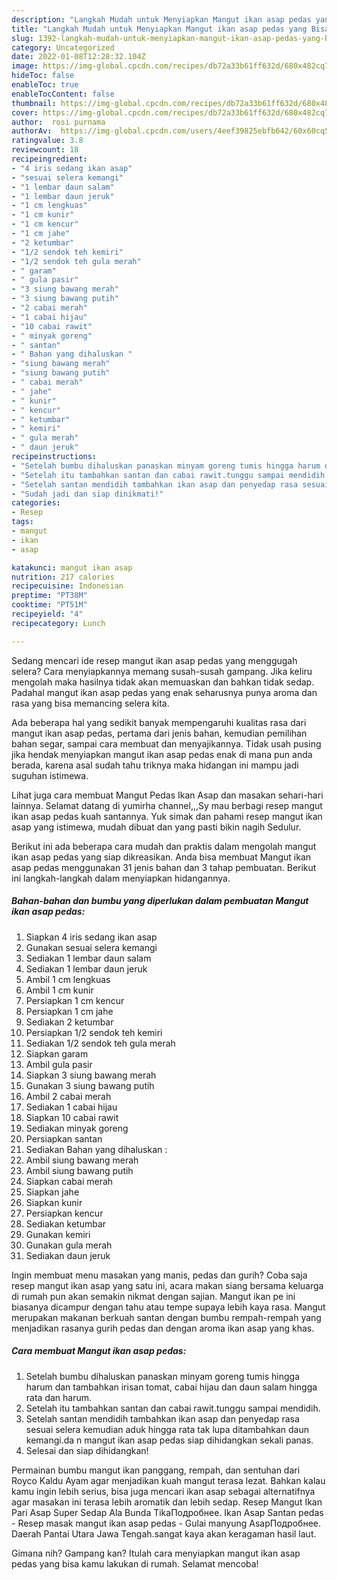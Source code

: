 ```yaml
---
description: "Langkah Mudah untuk Menyiapkan Mangut ikan asap pedas yang Bisa Manjain Lidah"
title: "Langkah Mudah untuk Menyiapkan Mangut ikan asap pedas yang Bisa Manjain Lidah"
slug: 1392-langkah-mudah-untuk-menyiapkan-mangut-ikan-asap-pedas-yang-bisa-manjain-lidah
category: Uncategorized
date: 2022-01-08T12:28:32.104Z
image: https://img-global.cpcdn.com/recipes/db72a33b61ff632d/680x482cq70/mangut-ikan-asap-pedas-foto-resep-utama.jpg
hideToc: false
enableToc: true
enableTocContent: false
thumbnail: https://img-global.cpcdn.com/recipes/db72a33b61ff632d/680x482cq70/mangut-ikan-asap-pedas-foto-resep-utama.jpg
cover: https://img-global.cpcdn.com/recipes/db72a33b61ff632d/680x482cq70/mangut-ikan-asap-pedas-foto-resep-utama.jpg
author:  rosi purnama
authorAv:  https://img-global.cpcdn.com/users/4eef39825ebfb642/60x60cq50/avatar.jpg
ratingvalue: 3.8
reviewcount: 18
recipeingredient:
- "4 iris sedang ikan asap"
- "sesuai selera kemangi"
- "1 lembar daun salam"
- "1 lembar daun jeruk"
- "1 cm lengkuas"
- "1 cm kunir"
- "1 cm kencur"
- "1 cm jahe"
- "2 ketumbar"
- "1/2 sendok teh kemiri"
- "1/2 sendok teh gula merah"
- " garam"
- " gula pasir"
- "3 siung bawang merah"
- "3 siung bawang putih"
- "2 cabai merah"
- "1 cabai hijau"
- "10 cabai rawit"
- " minyak goreng"
- " santan"
- " Bahan yang dihaluskan "
- "siung bawang merah"
- "siung bawang putih"
- " cabai merah"
- " jahe"
- " kunir"
- " kencur"
- " ketumbar"
- " kemiri"
- " gula merah"
- " daun jeruk"
recipeinstructions:
- "Setelah bumbu dihaluskan panaskan minyam goreng tumis hingga harum dan tambahkan irisan tomat, cabai hijau dan daun salam hingga rata dan harum."
- "Setelah itu tambahkan santan dan cabai rawit.tunggu sampai mendidih."
- "Setelah santan mendidih tambahkan ikan asap dan penyedap rasa sesuai selera kemudian aduk hingga rata tak lupa ditambahkan daun kemangi.da n mangut ikan asap pedas siap dihidangkan sekali panas."
- "Sudah jadi dan siap dinikmati!"
categories:
- Resep
tags:
- mangut
- ikan
- asap

katakunci: mangut ikan asap 
nutrition: 217 calories
recipecuisine: Indonesian
preptime: "PT38M"
cooktime: "PT51M"
recipeyield: "4"
recipecategory: Lunch

---
```



Sedang mencari ide resep mangut ikan asap pedas yang menggugah selera? Cara menyiapkannya memang susah-susah gampang. Jika keliru mengolah maka hasilnya tidak akan memuaskan dan bahkan tidak sedap. Padahal mangut ikan asap pedas yang enak seharusnya punya aroma dan rasa yang bisa memancing selera kita.


Ada beberapa hal yang sedikit banyak mempengaruhi kualitas rasa dari mangut ikan asap pedas, pertama dari jenis bahan, kemudian pemilihan bahan segar, sampai cara membuat dan menyajikannya. Tidak usah pusing jika hendak menyiapkan mangut ikan asap pedas enak di mana pun anda berada, karena asal sudah tahu triknya maka hidangan ini mampu jadi suguhan istimewa.

Lihat juga cara membuat Mangut Pedas Ikan Asap dan masakan sehari-hari lainnya. Selamat datang di yumirha channel,,,Sy mau berbagi resep mangut ikan asap pedas kuah santannya. Yuk simak dan pahami resep mangut ikan asap yang istimewa, mudah dibuat dan yang pasti bikin nagih Sedulur.


Berikut ini ada beberapa cara mudah dan praktis dalam mengolah mangut ikan asap pedas yang siap dikreasikan. Anda bisa membuat Mangut ikan asap pedas menggunakan 31 jenis bahan dan 3 tahap pembuatan. Berikut ini langkah-langkah dalam menyiapkan hidangannya.

<!--inarticleads1-->

##### Bahan-bahan dan bumbu yang diperlukan dalam pembuatan Mangut ikan asap pedas:

1. Siapkan 4 iris sedang ikan asap
1. Gunakan sesuai selera kemangi
1. Sediakan 1 lembar daun salam
1. Sediakan 1 lembar daun jeruk
1. Ambil 1 cm lengkuas
1. Ambil 1 cm kunir
1. Persiapkan 1 cm kencur
1. Persiapkan 1 cm jahe
1. Sediakan 2 ketumbar
1. Persiapkan 1/2 sendok teh kemiri
1. Sediakan 1/2 sendok teh gula merah
1. Siapkan  garam
1. Ambil  gula pasir
1. Siapkan 3 siung bawang merah
1. Gunakan 3 siung bawang putih
1. Ambil 2 cabai merah
1. Sediakan 1 cabai hijau
1. Siapkan 10 cabai rawit
1. Sediakan  minyak goreng
1. Persiapkan  santan
1. Sediakan  Bahan yang dihaluskan :
1. Ambil siung bawang merah
1. Ambil siung bawang putih
1. Siapkan  cabai merah
1. Siapkan  jahe
1. Siapkan  kunir
1. Persiapkan  kencur
1. Sediakan  ketumbar
1. Gunakan  kemiri
1. Gunakan  gula merah
1. Sediakan  daun jeruk


Ingin membuat menu masakan yang manis, pedas dan gurih? Coba saja resep mangut ikan asap yang satu ini, acara makan siang bersama keluarga di rumah pun akan semakin nikmat dengan sajian. Mangut ikan pe ini biasanya dicampur dengan tahu atau tempe supaya lebih kaya rasa. Mangut merupakan makanan berkuah santan dengan bumbu rempah-rempah yang menjadikan rasanya gurih pedas dan dengan aroma ikan asap yang khas. 

<!--inarticleads2-->

##### Cara membuat Mangut ikan asap pedas:

1. Setelah bumbu dihaluskan panaskan minyam goreng tumis hingga harum dan tambahkan irisan tomat, cabai hijau dan daun salam hingga rata dan harum.
1. Setelah itu tambahkan santan dan cabai rawit.tunggu sampai mendidih.
1. Setelah santan mendidih tambahkan ikan asap dan penyedap rasa sesuai selera kemudian aduk hingga rata tak lupa ditambahkan daun kemangi.da n mangut ikan asap pedas siap dihidangkan sekali panas.
1. Selesai dan siap dihidangkan!

Permainan bumbu mangut ikan panggang, rempah, dan sentuhan dari Royco Kaldu Ayam agar menjadikan kuah mangut terasa lezat. Bahkan kalau kamu ingin lebih serius, bisa juga mencari ikan asap sebagai alternatifnya agar masakan ini terasa lebih aromatik dan lebih sedap. Resep Mangut Ikan Pari Asap Super Sedap Ala Bunda TikaПодробнее. Ikan Asap Santan pedas - Resep masak mangut ikan asap pedas - Gulai manyung AsapПодробнее. Daerah Pantai Utara Jawa Tengah.sangat kaya akan keragaman hasil laut. 

Gimana nih? Gampang kan? Itulah cara menyiapkan mangut ikan asap pedas yang bisa kamu lakukan di rumah. Selamat mencoba!
